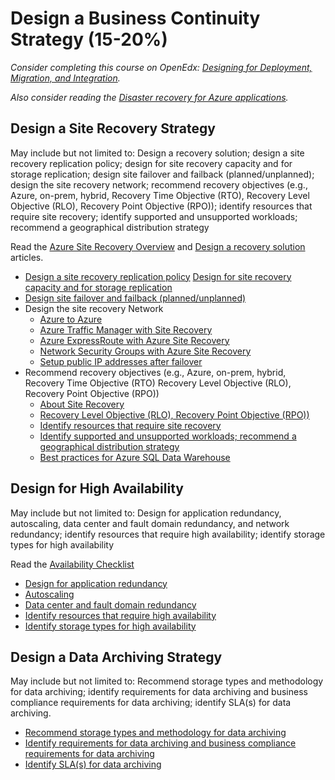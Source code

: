 # Design a Business Continuity Strategy (15-20%)

*Consider completing this course on OpenEdx: [Designing for Deployment, Migration, and Integration](https://openedx.microsoft.com/courses/course-v1:Microsoft+AZ-301.3+2019_T1/course/).*

*Also consider reading the [Disaster recovery for Azure applications](https://docs.microsoft.com/en-us/azure/architecture/resiliency/disaster-recovery-azure-applications).*

## Design a Site Recovery Strategy
May include but not limited to: Design a recovery solution; design a site recovery replication policy; design for site recovery capacity and for storage replication; design site failover and failback (planned/unplanned); design the site recovery network; recommend recovery objectives (e.g., Azure, on-prem, hybrid, Recovery Time Objective (RTO), Recovery Level Objective (RLO), Recovery Point Objective (RPO)); identify resources that require site recovery; identify supported and unsupported workloads; recommend a geographical distribution strategy

Read the [Azure Site Recovery Overview](https://docs.microsoft.com/en-us/azure/site-recovery/site-recovery-overview) and [Design a recovery solution](https://docs.microsoft.com/en-us/azure/architecture/resiliency/disaster-recovery-azure-applications) articles.

* [Design a site recovery replication policy](https://docs.microsoft.com/en-us/azure/site-recovery/vmware-azure-set-up-replication)
[Design for site recovery capacity and for storage replication](https://docs.microsoft.com/en-us/azure/site-recovery/site-recovery-plan-capacity-vmware)
* [Design site failover and failback (planned/unplanned)](https://docs.microsoft.com/en-us/azure/site-recovery/site-recovery-create-recovery-plans)
* Design the site recovery Network
    * [Azure to Azure](https://docs.microsoft.com/en-us/azure/site-recovery/azure-to-azure-about-networking)
    * [Azure Traffic Manager with Site Recovery](https://docs.microsoft.com/en-us/azure/site-recovery/concepts-traffic-manager-with-site-recovery)
    * [Azure ExpressRoute with Azure Site Recovery](https://docs.microsoft.com/en-us/azure/site-recovery/concepts-expressroute-with-site-recovery)
    * [Network Security Groups with Azure Site Recovery](https://docs.microsoft.com/en-us/azure/site-recovery/concepts-network-security-group-with-site-recovery)
    * [Setup public IP addresses after failover](https://docs.microsoft.com/en-us/azure/site-recovery/concepts-public-ip-address-with-site-recovery)
* Recommend recovery objectives (e.g., Azure, on-prem, hybrid, Recovery Time Objective (RTO) Recovery Level Objective (RLO), Recovery Point Objective (RPO))  
    * [About Site Recovery](https://docs.microsoft.com/en-us/azure/site-recovery/site-recovery-overview)
    * [Recovery Level Objective (RLO), Recovery Point Objective (RPO))](https://docs.microsoft.com/en-us/azure/architecture/resiliency/)
    * [Identify resources that require site recovery](https://docs.microsoft.com/en-us/azure/sql-data-warehouse/sql-data-warehouse-overview-what-is)
    * [Identify supported and unsupported workloads; recommend a geographical distribution strategy](https://docs.microsoft.com/en-us/azure/sql-data-warehouse/massively-parallel-processing-mpp-architecture)
    * [Best practices for Azure SQL Data Warehouse](https://docs.microsoft.com/en-us/azure/sql-data-warehouse/sql-data-warehouse-best-practices)

## Design for High Availability 
May include but not limited to: Design for application redundancy, autoscaling, data center and fault domain redundancy, and network redundancy; identify resources that require high availability; identify storage types for high availability

Read the [Availability Checklist](https://docs.microsoft.com/en-us/azure/architecture/checklist/availability)
* [Design for application redundancy](https://docs.microsoft.com/en-us/azure/architecture/checklist/resiliency)
* [Autoscaling](https://docs.microsoft.com/en-us/azure/architecture/best-practices/auto-scaling)
* [Data center and fault domain redundancy](https://docs.microsoft.com/en-us/azure/virtual-machines/windows/manage-availability)
* [Identify resources that require high availability](https://docs.microsoft.com/en-us/azure/architecture/checklist/resiliency-per-service)
* [Identify storage types for high availability](https://docs.microsoft.com/en-us/azure/architecture/checklist/resiliency)

## Design a Data Archiving Strategy
May include but not limited to: Recommend storage types and methodology for data archiving; identify requirements for data archiving and business compliance requirements for data archiving; identify SLA(s) for data archiving.

* [Recommend storage types and methodology for data archiving](https://docs.microsoft.com/en-us/azure/storage/blobs/storage-blob-storage-tiers)
* [Identify requirements for data archiving and business compliance requirements for data archiving](https://docs.microsoft.com/en-us/azure/storage/common/storage-compliance-offerings)
* [Identify SLA(s) for data archiving](https://azure.microsoft.com/en-us/support/legal/sla/storage/v1_2/)
